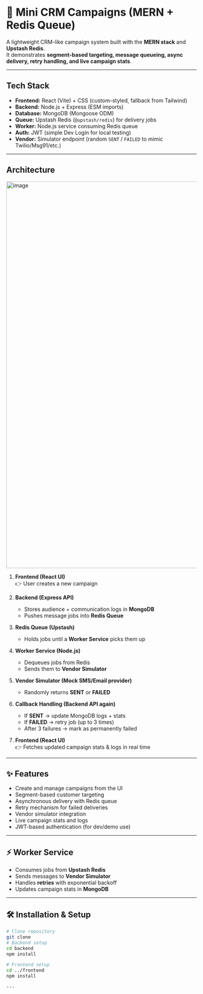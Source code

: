 # 📧 Mini CRM Campaigns (MERN + Redis Queue)

A lightweight CRM-like campaign system built with the **MERN stack** and **Upstash Redis**.  
It demonstrates **segment-based targeting, message queueing, async delivery, retry handling, and live campaign stats**.

---

## Tech Stack

- **Frontend:** React (Vite) + CSS (custom-styled, fallback from Tailwind)  
- **Backend:** Node.js + Express (ESM imports)  
- **Database:** MongoDB (Mongoose ODM)  
- **Queue:** Upstash Redis (`@upstash/redis`) for delivery jobs  
- **Worker:** Node.js service consuming Redis queue  
- **Auth:** JWT (simple Dev Login for local testing)  
- **Vendor:** Simulator endpoint (random `SENT` / `FAILED` to mimic Twilio/Msg91/etc.)  

---


## Architecture
<img width="1536" height="1024" alt="image" src="https://github.com/user-attachments/assets/2940b4b0-4e87-4366-960f-e653298af136" />


1. **Frontend (React UI)**  
   👉 User creates a new campaign

2. **Backend (Express API)**  
   - Stores audience + communication logs in **MongoDB**  
   - Pushes message jobs into **Redis Queue**

3. **Redis Queue (Upstash)**  
   - Holds jobs until a **Worker Service** picks them up

4. **Worker Service (Node.js)**  
   - Dequeues jobs from Redis  
   - Sends them to **Vendor Simulator**

5. **Vendor Simulator (Mock SMS/Email provider)**  
   - Randomly returns **SENT** or **FAILED**

6. **Callback Handling (Backend API again)**  
   - If **SENT** → update MongoDB logs + stats  
   - If **FAILED** → retry job (up to 3 times)  
   - After 3 failures → mark as permanently failed  

7. **Frontend (React UI)**  
   👉 Fetches updated campaign stats & logs in real time  

---

## ✨ Features

- Create and manage campaigns from the UI  
- Segment-based customer targeting  
- Asynchronous delivery with Redis queue  
- Retry mechanism for failed deliveries  
- Vendor simulator integration  
- Live campaign stats and logs  
- JWT-based authentication (for dev/demo use)  

---

## ⚡ Worker Service

- Consumes jobs from **Upstash Redis**  
- Sends messages to **Vendor Simulator**  
- Handles **retries** with exponential backoff  
- Updates campaign stats in **MongoDB**  

---



## 🛠️ Installation & Setup

```bash
# Clone repository
git clone 
# Backend setup
cd backend
npm install

# Frontend setup
cd ../frontend
npm install

---
